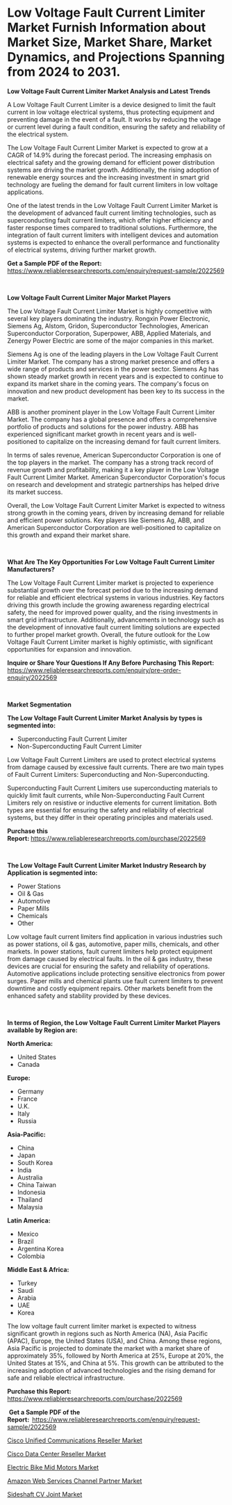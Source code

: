 <p><h1>Low Voltage Fault Current Limiter Market Furnish Information about Market Size, Market Share, Market Dynamics, and Projections Spanning from 2024 to 2031.</h1></p><p><strong>Low Voltage Fault Current Limiter Market Analysis and Latest Trends</strong></p>
<p><p>A Low Voltage Fault Current Limiter is a device designed to limit the fault current in low voltage electrical systems, thus protecting equipment and preventing damage in the event of a fault. It works by reducing the voltage or current level during a fault condition, ensuring the safety and reliability of the electrical system.</p><p>The Low Voltage Fault Current Limiter Market is expected to grow at a CAGR of 14.9% during the forecast period. The increasing emphasis on electrical safety and the growing demand for efficient power distribution systems are driving the market growth. Additionally, the rising adoption of renewable energy sources and the increasing investment in smart grid technology are fueling the demand for fault current limiters in low voltage applications.</p><p>One of the latest trends in the Low Voltage Fault Current Limiter Market is the development of advanced fault current limiting technologies, such as superconducting fault current limiters, which offer higher efficiency and faster response times compared to traditional solutions. Furthermore, the integration of fault current limiters with intelligent devices and automation systems is expected to enhance the overall performance and functionality of electrical systems, driving further market growth.</p></p>
<p><strong>Get a Sample PDF of the Report:&nbsp;</strong> <a href="https://www.reliableresearchreports.com/enquiry/request-sample/2022569">https://www.reliableresearchreports.com/enquiry/request-sample/2022569</a></p>
<p>&nbsp;</p>
<p><strong>Low Voltage Fault Current Limiter Major Market Players</strong></p>
<p><p>The Low Voltage Fault Current Limiter Market is highly competitive with several key players dominating the industry. Rongxin Power Electronic, Siemens Ag, Alstom, Gridon, Superconductor Technologies, American Superconductor Corporation, Superpower, ABB, Applied Materials, and Zenergy Power Electric are some of the major companies in this market.</p><p>Siemens Ag is one of the leading players in the Low Voltage Fault Current Limiter Market. The company has a strong market presence and offers a wide range of products and services in the power sector. Siemens Ag has shown steady market growth in recent years and is expected to continue to expand its market share in the coming years. The company's focus on innovation and new product development has been key to its success in the market.</p><p>ABB is another prominent player in the Low Voltage Fault Current Limiter Market. The company has a global presence and offers a comprehensive portfolio of products and solutions for the power industry. ABB has experienced significant market growth in recent years and is well-positioned to capitalize on the increasing demand for fault current limiters.</p><p>In terms of sales revenue, American Superconductor Corporation is one of the top players in the market. The company has a strong track record of revenue growth and profitability, making it a key player in the Low Voltage Fault Current Limiter Market. American Superconductor Corporation's focus on research and development and strategic partnerships has helped drive its market success.</p><p>Overall, the Low Voltage Fault Current Limiter Market is expected to witness strong growth in the coming years, driven by increasing demand for reliable and efficient power solutions. Key players like Siemens Ag, ABB, and American Superconductor Corporation are well-positioned to capitalize on this growth and expand their market share.</p></p>
<p>&nbsp;</p>
<p><strong>What Are The Key Opportunities For Low Voltage Fault Current Limiter Manufacturers?</strong></p>
<p><p>The Low Voltage Fault Current Limiter market is projected to experience substantial growth over the forecast period due to the increasing demand for reliable and efficient electrical systems in various industries. Key factors driving this growth include the growing awareness regarding electrical safety, the need for improved power quality, and the rising investments in smart grid infrastructure. Additionally, advancements in technology such as the development of innovative fault current limiting solutions are expected to further propel market growth. Overall, the future outlook for the Low Voltage Fault Current Limiter market is highly optimistic, with significant opportunities for expansion and innovation.</p></p>
<p><strong>Inquire or Share Your Questions If Any Before Purchasing This Report:</strong> <a href="https://www.reliableresearchreports.com/enquiry/pre-order-enquiry/2022569">https://www.reliableresearchreports.com/enquiry/pre-order-enquiry/2022569</a></p>
<p>&nbsp;</p>
<p><strong>Market Segmentation</strong></p>
<p><strong>The Low Voltage Fault Current Limiter Market Analysis by types is segmented into:</strong></p>
<p><ul><li>Superconducting Fault Current Limiter</li><li>Non-Superconducting Fault Current Limiter</li></ul></p>
<p><p>Low Voltage Fault Current Limiters are used to protect electrical systems from damage caused by excessive fault currents. There are two main types of Fault Current Limiters: Superconducting and Non-Superconducting. </p><p>Superconducting Fault Current Limiters use superconducting materials to quickly limit fault currents, while Non-Superconducting Fault Current Limiters rely on resistive or inductive elements for current limitation. Both types are essential for ensuring the safety and reliability of electrical systems, but they differ in their operating principles and materials used.</p></p>
<p><strong>Purchase this Report:&nbsp;</strong><a href="https://www.reliableresearchreports.com/purchase/2022569">https://www.reliableresearchreports.com/purchase/2022569</a></p>
<p>&nbsp;</p>
<p><strong>The Low Voltage Fault Current Limiter Market Industry Research by Application is segmented into:</strong></p>
<p><ul><li>Power Stations</li><li>Oil & Gas</li><li>Automotive</li><li>Paper Mills</li><li>Chemicals</li><li>Other</li></ul></p>
<p><p>Low voltage fault current limiters find application in various industries such as power stations, oil & gas, automotive, paper mills, chemicals, and other markets. In power stations, fault current limiters help protect equipment from damage caused by electrical faults. In the oil & gas industry, these devices are crucial for ensuring the safety and reliability of operations. Automotive applications include protecting sensitive electronics from power surges. Paper mills and chemical plants use fault current limiters to prevent downtime and costly equipment repairs. Other markets benefit from the enhanced safety and stability provided by these devices.</p></p>
<p>&nbsp;</p>
<p><strong>In terms of Region, the Low Voltage Fault Current Limiter Market Players available by Region are:</strong></p>
<p>
    <p> <strong> North America: </strong>
        <ul>
            <li>United States</li>
            <li>Canada</li>
        </ul>
        </p> 
    <p> <strong> Europe: </strong>
        <ul>
            <li>Germany</li>
            <li>France</li>
            <li>U.K.</li>
            <li>Italy</li>
            <li>Russia</li>
        </ul>
        </p> 
    <p> <strong> Asia-Pacific: </strong>
        <ul>
            <li>China</li>
            <li>Japan</li>
            <li>South Korea</li>
            <li>India</li>
            <li>Australia</li>
            <li>China Taiwan</li>
            <li>Indonesia</li>
            <li>Thailand</li>
            <li>Malaysia</li>
        </ul>
        </p> 
    <p> <strong> Latin America: </strong>
        <ul>
            <li>Mexico</li>
            <li>Brazil</li>
            <li>Argentina Korea</li>
            <li>Colombia</li>
        </ul>
        </p> 
    <p> <strong> Middle East & Africa: </strong>
        <ul>
            <li>Turkey</li>
            <li>Saudi</li>
            <li>Arabia</li>
            <li>UAE</li>
            <li>Korea</li>
        </ul>
    </p>
    </p>
<p><p>The low voltage fault current limiter market is expected to witness significant growth in regions such as North America (NA), Asia Pacific (APAC), Europe, the United States (USA), and China. Among these regions, Asia Pacific is projected to dominate the market with a market share of approximately 35%, followed by North America at 25%, Europe at 20%, the United States at 15%, and China at 5%. This growth can be attributed to the increasing adoption of advanced technologies and the rising demand for safe and reliable electrical infrastructure.</p></p>
<p><strong>Purchase this Report: </strong><a href="https://www.reliableresearchreports.com/purchase/2022569">https://www.reliableresearchreports.com/purchase/2022569</a></p>
<p>&nbsp;<strong>Get a Sample PDF of the Report:&nbsp;&nbsp;</strong><a href="https://www.reliableresearchreports.com/enquiry/request-sample/2022569">https://www.reliableresearchreports.com/enquiry/request-sample/2022569</a></p>
<p><strong></strong></p>
<p><p><a href="https://summer-dogwood-3e9.notion.site/Cisco-Unified-Communications-Reseller-Market-Size-Focuses-on-Market-Dynamics-In-Depth-Analysis-and--c99f0230bcd94d56bbd8ca0f48f0b58e">Cisco Unified Communications Reseller Market</a></p><p><a href="https://lydian-appliance-61d.notion.site/Cisco-Data-Center-Reseller-Market-Challenges-Opportunities-and-Growth-Drivers-and-Major-Market-Pl-2b960211004246628855a51254f8c2e3">Cisco Data Center Reseller Market</a></p><p><a href="https://view.publitas.com/reportprime-1/electric-bike-mid-motors-market-a-comprehensive-report-of-its-market-share-growth-trends-2024-2031/">Electric Bike Mid Motors Market</a></p><p><a href="https://forested-sushi-9b0.notion.site/Amazon-Web-Services-Channel-Partner-Market-Centers-on-Aspects-such-as-Market-Growth-Market-Share-M-6022dfcb4c7e48cf9163fb6e636cfc73">Amazon Web Services Channel Partner Market</a></p><p><a href="https://view.publitas.com/reportprime-1/sideshaft-cv-joint-market-size-global-industry-overview-market-segmentation-and-forecast-2024-to-2031/">Sideshaft CV Joint Market</a></p></p>